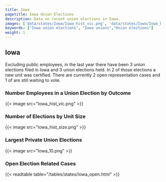```yaml
---
title: Iowa
pagetitle: Iowa Union Elections
description: Data on recent union elections in Iowa.
images: ['data/states/Iowa/Iowa_hist_vic.png', 'data/states/Iowa/Iowa_hist_size.png', 'data/states/Iowa/Iowa_10.png']
keywords: ["Iowa union elections", "Iowa unions","Union elections"]
weight: 1
---
```

##  Iowa

Excluding public employees, in the last year there have been 3 union elections filed in Iowa and 3 union elections held. In 2 of those elections a new unit was certified. There are currently 2 open representation cases and 1 of are still waiting to vote.

### Number Employees in a Union Election by Outcome
{{< image src="Iowa_hist_vic.png" >}}

### Number of Elections by Unit Size
{{< image src="Iowa_hist_size.png" >}}

### Largest Private Union Elections
{{< image src="Iowa_10.png" >}}

### Open Election Related Cases
{{< readtable table="/tables/states/Iowa_open.html" >}}

